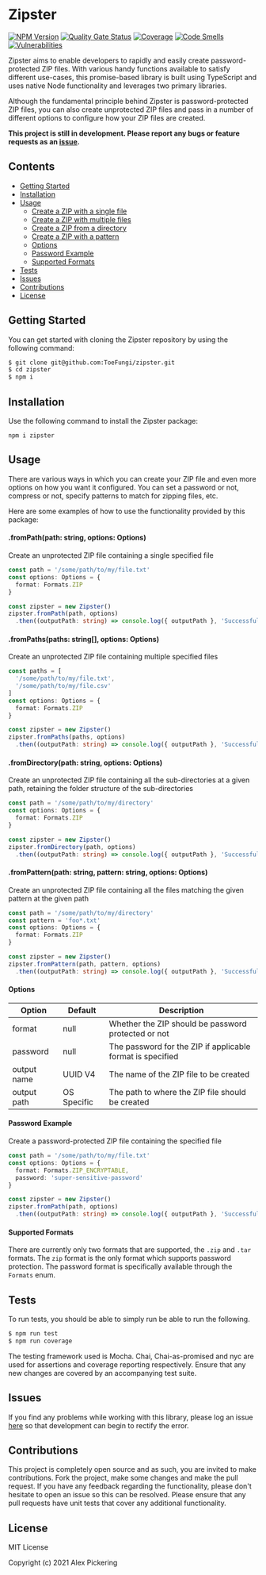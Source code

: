 # Zipster

[![NPM Version](https://badge.fury.io/js/zipster.svg)](https://badge.fury.io/js/zipster)
[![Quality Gate Status](https://sonarcloud.io/api/project_badges/measure?project=ToeFungi_zipster&metric=alert_status)](https://sonarcloud.io/summary/new_code?id=ToeFungi_zipster)
[![Coverage](https://sonarcloud.io/api/project_badges/measure?project=ToeFungi_zipster&metric=coverage)](https://sonarcloud.io/summary/new_code?id=ToeFungi_zipster)
[![Code Smells](https://sonarcloud.io/api/project_badges/measure?project=ToeFungi_zipster&metric=code_smells)](https://sonarcloud.io/summary/new_code?id=ToeFungi_zipster)
[![Vulnerabilities](https://sonarcloud.io/api/project_badges/measure?project=ToeFungi_zipster&metric=vulnerabilities)](https://sonarcloud.io/summary/new_code?id=ToeFungi_zipster)

Zipster aims to enable developers to rapidly and easily create password-protected ZIP files. With various handy
functions available to satisfy different use-cases, this promise-based library is built using TypeScript and uses native
Node functionality and leverages two primary libraries.

Although the fundamental principle behind Zipster is password-protected ZIP files, you can also create unprotected ZIP
files and pass in a number of different options to configure how your ZIP files are created.

**This project is still in development. Please report any bugs or feature requests as an
[issue](https://github.com/ToeFungi/zipper/issues/new).**

## Contents

- [Getting Started](#getting-started)
- [Installation](#installation)
- [Usage](#usage)
    - [Create a ZIP with a single file](#frompathpath-string-options-options)
    - [Create a ZIP with multiple files](#frompathspaths-string-options-options)
    - [Create a ZIP from a directory](#fromdirectorypath-string-options-options)
    - [Create a ZIP with a pattern](#frompatternpath-string-pattern-string-options-options)
    - [Options](#options)
    - [Password Example](#password-example)
    - [Supported Formats](#supported-formats)
- [Tests](#running-tests)
- [Issues](#issues)
- [Contributions](#contributions)
- [License](#license)

## Getting Started

You can get started with cloning the Zipster repository by using the following command:

```bash
$ git clone git@github.com:ToeFungi/zipster.git
$ cd zipster
$ npm i
```

## Installation

Use the following command to install the Zipster package:

```
npm i zipster
```

## Usage

There are various ways in which you can create your ZIP file and even more options on how you want it configured. You
can set a password or not, compress or not, specify patterns to match for zipping files, etc.

Here are some examples of how to use the functionality provided by this package:

#### .fromPath(path: string, options: Options)

Create an unprotected ZIP file containing a single specified file

```typescript
const path = '/some/path/to/my/file.txt'
const options: Options = {
  format: Formats.ZIP
}

const zipster = new Zipster()
zipster.fromPath(path, options)
  .then((outputPath: string) => console.log({ outputPath }, 'Successfully created ZIP'))
```

#### .fromPaths(paths: string[], options: Options)

Create an unprotected ZIP file containing multiple specified files

```typescript
const paths = [
  '/some/path/to/my/file.txt',
  '/some/path/to/my/file.csv'
]
const options: Options = {
  format: Formats.ZIP
}

const zipster = new Zipster()
zipster.fromPaths(paths, options)
  .then((outputPath: string) => console.log({ outputPath }, 'Successfully created ZIP'))
```

#### .fromDirectory(path: string, options: Options)

Create an unprotected ZIP file containing all the sub-directories at a given path, retaining the folder structure of the
sub-directories

```typescript
const path = '/some/path/to/my/directory'
const options: Options = {
  format: Formats.ZIP
}

const zipster = new Zipster()
zipster.fromDirectory(path, options)
  .then((outputPath: string) => console.log({ outputPath }, 'Successfully created ZIP'))
```

#### .fromPattern(path: string, pattern: string, options: Options)

Create an unprotected ZIP file containing all the files matching the given pattern at the given path

```typescript
const path = '/some/path/to/my/directory'
const pattern = 'foo*.txt'
const options: Options = {
  format: Formats.ZIP
}

const zipster = new Zipster()
zipster.fromPattern(path, pattern, options)
  .then((outputPath: string) => console.log({ outputPath }, 'Successfully created ZIP'))
```

#### Options

| Option      | Default     | Description                                                |
|-------------|-------------|------------------------------------------------------------|
| format      | null        | Whether the ZIP should be password protected or not        |
| password    | null        | The password for the ZIP if applicable format is specified |
| output name | UUID V4     | The name of the ZIP file to be created                     |
| output path | OS Specific | The path to where the ZIP file should be created           |

#### Password Example

Create a password-protected ZIP file containing the specified file

```typescript
const path = '/some/path/to/my/file.txt'
const options: Options = {
  format: Formats.ZIP_ENCRYPTABLE,
  password: 'super-sensitive-password'
}

const zipster = new Zipster()
zipster.fromPath(path, options)
  .then((outputPath: string) => console.log({ outputPath }, 'Successfully created ZIP'))
```

#### Supported Formats

There are currently only two formats that are supported, the `.zip` and `.tar` formats. The `zip` format is the only
format which supports password protection. The password format is specifically available through the `Formats` enum.

## Tests

To run tests, you should be able to simply run be able to run the following.

```bash
$ npm run test
$ npm run coverage
```

The testing framework used is Mocha. Chai, Chai-as-promised and nyc are used for assertions and coverage reporting
respectively. Ensure that any new changes are covered by an accompanying test suite.

## Issues

If you find any problems while working with this library, please log an issue
[here](https://github.com/ToeFungi/zipster/issues) so that development can begin to rectify the error.

## Contributions

This project is completely open source and as such, you are invited to make contributions. Fork the project, make some
changes and make the pull request. If you have any feedback regarding the functionality, please don't hesitate to open
an issue so this can be resolved. Please ensure that any pull requests have unit tests that cover any additional
functionality.

## License

MIT License

Copyright (c) 2021 Alex Pickering
